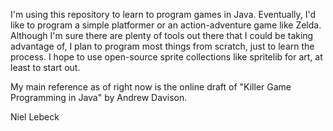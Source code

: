 I'm using this repository to learn to program games in Java. Eventually, I'd
like to program a simple platformer or an action-adventure game like Zelda.
Although I'm sure there are plenty of tools out there that I could be taking
advantage of, I plan to program most things from scratch, just to learn the
process. I hope to use open-source sprite collections like spritelib for art,
at least to start out.

My main reference as of right now is the online draft of "Killer Game
Programming in Java" by Andrew Davison.

Niel Lebeck
